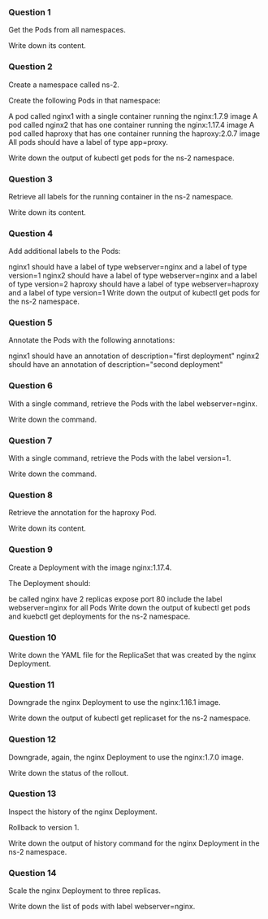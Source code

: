 ### Question 1
Get the Pods from all namespaces.

Write down its content.

### Question 2
Create a namespace called ns-2.

Create the following Pods in that namespace:

A pod called nginx1 with a single container running the nginx:1.7.9 image
A pod called nginx2 that has one container running the nginx:1.17.4 image
A pod called haproxy that has one container running the haproxy:2.0.7 image
All pods should have a label of type app=proxy.

Write down the output of kubectl get pods for the ns-2 namespace.

### Question 3
Retrieve all labels for the running container in the ns-2 namespace.

Write down its content.

### Question 4
Add additional labels to the Pods:

nginx1 should have a label of type webserver=nginx and a label of type version=1
nginx2 should have a label of type webserver=nginx and a label of type version=2
haproxy should have a label of type webserver=haproxy and a label of type version=1
Write down the output of kubectl get pods for the ns-2 namespace.

### Question 5
Annotate the Pods with the following annotations:

nginx1 should have an annotation of description="first deployment"
nginx2 should have an annotation of description="second deployment"

### Question 6
With a single command, retrieve the Pods with the label webserver=nginx.

Write down the command.

### Question 7
With a single command, retrieve the Pods with the label version=1.

Write down the command.

### Question 8
Retrieve the annotation for the haproxy Pod.

Write down its content.

### Question 9
Create a Deployment with the image nginx:1.17.4.

The Deployment should:

be called nginx
have 2 replicas
expose port 80
include the label webserver=nginx for all Pods
Write down the output of kubectl get pods and kuebctl get deployments for the ns-2 namespace.

### Question 10
Write down the YAML file for the ReplicaSet that was created by the nginx Deployment.

### Question 11
Downgrade the nginx Deployment to use the nginx:1.16.1 image.

Write down the output of kubectl get replicaset for the ns-2 namespace.

### Question 12
Downgrade, again, the nginx Deployment to use the nginx:1.7.0 image.

Write down the status of the rollout.

### Question 13
Inspect the history of the nginx Deployment.

Rollback to version 1.

Write down the output of history command for the nginx Deployment in the ns-2 namespace.

### Question 14
Scale the nginx Deployment to three replicas.

Write down the list of pods with label webserver=nginx.


